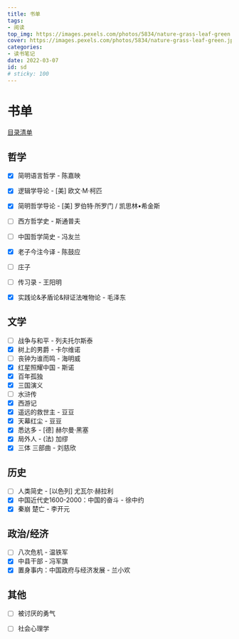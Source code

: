```yaml
---
title: 书单
tags: 
- 阅读
top_img: https://images.pexels.com/photos/5834/nature-grass-leaf-green.jpg?auto=compress&cs=tinysrgb&dpr=3&h=200&w=300
cover: https://images.pexels.com/photos/5834/nature-grass-leaf-green.jpg?auto=compress&cs=tinysrgb&dpr=3&h=100&w=200
categories:
- 读书笔记
date: 2022-03-07
id: sd
# sticky: 100
---
```

# 书单

[目录清单](https://kdocs.cn/l/cgz5g7vUEZF3)

## 哲学

- [x] 简明语言哲学 - 陈嘉映
- [x] 逻辑学导论 - [美] 欧文·M·柯匹
- [x] 简明哲学导论 - [美] 罗伯特·所罗门 / 凯思林•希金斯
- [ ] 西方哲学史 - 斯通普夫
- [ ] 中国哲学简史 - 冯友兰
- [x] 老子今注今译 - 陈鼓应
- [ ] 庄子
- [ ] 传习录 - 王阳明
- [x] 实践论&矛盾论&辩证法唯物论 - 毛泽东


## 文学

- [ ] 战争与和平 - 列夫托尔斯泰
- [x] 树上的男爵 - 卡尔维诺
- [ ] 丧钟为谁而鸣 - 海明威
- [x] 红星照耀中国 - 斯诺
- [x] 百年孤独
- [x] 三国演义
- [ ] 水浒传
- [x] 西游记
- [x] 遥远的救世主 - 豆豆
- [x] 天幕红尘 - 豆豆 
- [x] 悉达多 - [德] 赫尔曼·黑塞
- [x] 局外人 - (法) 加缪
- [x] 三体 三部曲 - 刘慈欣

## 历史

- [ ] 人类简史 - [以色列] 尤瓦尔·赫拉利
- [x] 中国近代史1600-2000：中国的奋斗 - 徐中约
- [x] 秦崩 楚亡 - 李开元

## 政治/经济

- [ ] 八次危机 - 温铁军
- [x] 中县干部 - 冯军旗
- [x] 置身事内：中国政府与经济发展 - 兰小欢

## 其他

- [ ] 被讨厌的勇气
- [ ] 社会心理学

